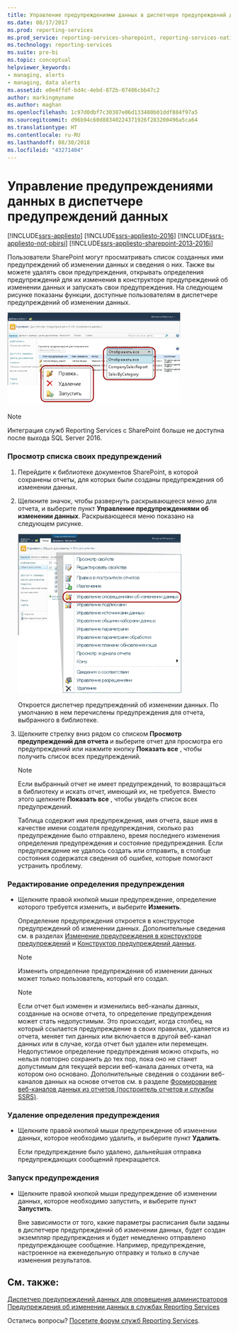```yaml
---
title: Управление предупреждениями данных в диспетчере предупреждений данных | Документы Майкрософт
ms.date: 08/17/2017
ms.prod: reporting-services
ms.prod_service: reporting-services-sharepoint, reporting-services-native
ms.technology: reporting-services
ms.suite: pro-bi
ms.topic: conceptual
helpviewer_keywords:
- managing, alerts
- managing, data alerts
ms.assetid: e0e4ffdf-bd4c-4ebd-872b-07486cbb47c2
author: markingmyname
ms.author: maghan
ms.openlocfilehash: 1c97d0dbf7c30387e06d133480b01ddf884f97a5
ms.sourcegitcommit: d96b94c60d88340224371926f283200496a5ca64
ms.translationtype: HT
ms.contentlocale: ru-RU
ms.lasthandoff: 08/30/2018
ms.locfileid: "43271404"
---
```

# <a name="manage-my-data-alerts-in-data-alert-manager"></a>Управление предупреждениями данных в диспетчере предупреждений данных

[!INCLUDE[ssrs-appliesto](../includes/ssrs-appliesto.md)] [!INCLUDE[ssrs-appliesto-2016](../includes/ssrs-appliesto-2016.md)] [!INCLUDE[ssrs-appliesto-not-pbirsi](../includes/ssrs-appliesto-not-pbirs.md)] [!INCLUDE[ssrs-appliesto-sharepoint-2013-2016i](../includes/ssrs-appliesto-sharepoint-2013-2016.md)]

Пользователи SharePoint могут просматривать список созданных ими предупреждений об изменении данных и сведения о них. Также вы можете удалять свои предупреждения, открывать определения предупреждений для их изменения в конструкторе предупреждений об изменении данных и запускать свои предупреждения. На следующем рисунке показаны функции, доступные пользователям в диспетчере предупреждений об изменении данных.

 ![Функции диспетчера предупреждений для пользователей SharePoint](../reporting-services/media/rs-alertmanageriw.gif "Функции диспетчера предупреждений для пользователей SharePoint")

> [!NOTE]
> Интеграция служб Reporting Services с SharePoint больше не доступна после выхода SQL Server 2016.

### <a name="to-view-a-list-of-your-alerts"></a>Просмотр списка своих предупреждений  
  
1.  Перейдите к библиотеке документов SharePoint, в которой сохранены отчеты, для которых были созданы предупреждения об изменении данных.  
  
2.  Щелкните значок, чтобы развернуть раскрывающееся меню для отчета, и выберите пункт **Управление предупреждениями об изменении данных**. Раскрывающееся меню показано на следующем рисунке.  
  
     ![Открытие диспетчера предупреждений из контекстного меню отчета](../reporting-services/media/rs-openalertmanager.gif "Открытие диспетчера предупреждений из контекстного меню отчета")  
  
     Откроется диспетчер предупреждений об изменении данных. По умолчанию в нем перечислены предупреждения для отчета, выбранного в библиотеке.  
  
3.  Щелкните стрелку вниз рядом со списком **Просмотр предупреждений для отчета** и выберите отчет для просмотра его предупреждений или нажмите кнопку **Показать все** , чтобы получить список всех предупреждений.  
  
    > [!NOTE]  
    >  Если выбранный отчет не имеет предупреждений, то возвращаться в библиотеку и искать отчет, имеющий их, не требуется. Вместо этого щелкните **Показать все** , чтобы увидеть список всех предупреждений.  
  
     Таблица содержит имя предупреждения, имя отчета, ваше имя в качестве имени создателя предупреждения, сколько раз предупреждение было отправлено, время последнего изменения определения предупреждения и состояние предупреждения. Если предупреждение не удалось создать или отправить, в столбце состояния содержатся сведения об ошибке, которые помогают устранить проблему.  
  
### <a name="to-edit-an-alert-definition"></a>Редактирование определения предупреждения  
  
-   Щелкните правой кнопкой мыши предупреждение, определение которого требуется изменить, и выберите **Изменить**.  
  
     Определение предупреждения откроется в конструкторе предупреждений об изменении данных. Дополнительные сведения см. в разделах [Изменение предупреждения в конструкторе предупреждений](../reporting-services/edit-a-data-alert-in-alert-designer.md) и [Конструктор предупреждений данных](../reporting-services/data-alert-designer.md).  
  
    > [!NOTE]  
    >  Изменить определение предупреждения об изменении данных может только пользователь, который его создал.  
  
    > [!NOTE]  
    >  Если отчет был изменен и изменились веб-каналы данных, созданные на основе отчета, то определение предупреждения может стать недопустимым. Это происходит, когда столбец, на который ссылается предупреждение в своих правилах, удаляется из отчета, меняет тип данных или включается в другой веб-канал данных или в случае, когда отчет был удален или перемещен. Недопустимое определение предупреждения можно открыть, но нельзя повторно сохранить до тех пор, пока оно не станет допустимым для текущей версии веб-канала данных отчета, на котором оно основано. Дополнительные сведения о создании веб-каналов данных на основе отчетов см. в разделе [Формирование веб-каналов данных из отчетов (построитель отчетов и службы SSRS)](../reporting-services/report-builder/generating-data-feeds-from-reports-report-builder-and-ssrs.md).  
  
### <a name="to-delete-an-alert-definition"></a>Удаление определения предупреждения  
  
-   Щелкните правой кнопкой мыши предупреждение об изменении данных, которое необходимо удалить, и выберите пункт **Удалить**.  
  
     Если предупреждение было удалено, дальнейшая отправка предупреждающих сообщений прекращается.  
  
### <a name="to-run-an-alert"></a>Запуск предупреждения  
  
-   Щелкните правой кнопкой мыши предупреждение об изменении данных, которое необходимо запустить, и выберите пункт **Запустить**.  
  
     Вне зависимости от того, какие параметры расписания были заданы в диспетчере предупреждений об изменении данных, будет создан экземпляр предупреждения и будет немедленно отправлено предупреждающее сообщение. Например, предупреждение, настроенное на еженедельную отправку и только в случае изменения результатов.  

## <a name="see-also"></a>См. также:

[Диспетчер предупреждений данных для оповещения администраторов](../reporting-services/data-alert-manager-for-alerting-administrators.md)   
[Предупреждения об изменении данных в службах Reporting Services](../reporting-services/reporting-services-data-alerts.md)  

Остались вопросы? [Посетите форум служб Reporting Services](http://go.microsoft.com/fwlink/?LinkId=620231).
